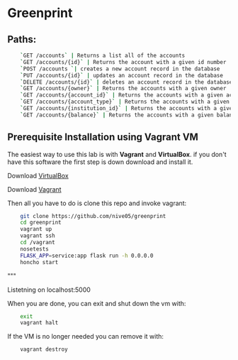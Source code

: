 # Greenprint

## Paths:
```bash
	`GET /accounts` | Returns a list all of the accounts
	`GET /accounts/{id}` | Returns the account with a given id number
	`POST /accounts `| creates a new account record in the database
	`PUT /accounts/{id}` | updates an account record in the database
	`DELETE /accounts/{id}` | deletes an account record in the database
	`GET /accounts/{owner}` | Returns the accounts with a given owner
	`GET /accounts/{account_id}` | Returns the accounts with a given account id number
	`GET /accounts/{account_type}` | Returns the accounts with a given account type
	`GET /accounts/{institution_id}` | Returns the accounts with a given institution id number
	`GET /accounts/{balance}` | Returns the accounts with a given balance
```


## Prerequisite Installation using Vagrant VM

The easiest way to use this lab is with **Vagrant** and **VirtualBox**. if you don't have this software the first step is down download and install it.

Download [VirtualBox](https://www.virtualbox.org/)

Download [Vagrant](https://www.vagrantup.com/)

Then all you have to do is clone this repo and invoke vagrant:

```bash
    git clone https://github.com/nive05/greenprint
    cd greenprint
    vagrant up
    vagrant ssh
    cd /vagrant
    nosetests
    FLASK_APP=service:app flask run -h 0.0.0.0
    honcho start
```

"""

Listetning on localhost:5000

When you are done, you can exit and shut down the vm with:

```bash
    exit
    vagrant halt
```

If the VM is no longer needed you can remove it with:

```bash
    vagrant destroy
```
